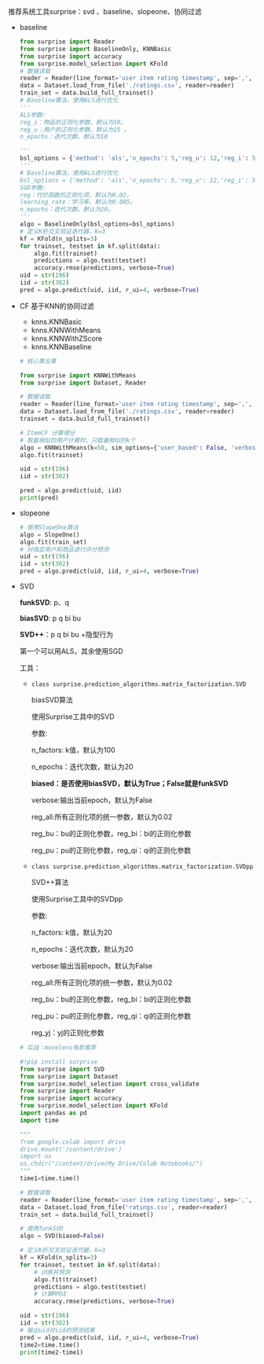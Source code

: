  推荐系统工具surprise：svd 、baseline、slopeone、协同过滤

* baseline

  ```python
  from surprise import Reader
  from surprise import BaselineOnly, KNNBasic
  from surprise import accuracy
  from surprise.model_selection import KFold
  # 数据读取
  reader = Reader(line_format='user item rating timestamp', sep=',', skip_lines=1)
  data = Dataset.load_from_file('./ratings.csv', reader=reader)
  train_set = data.build_full_trainset()
  # Baseline算法，使用ALS进行优化
  '''
  ALS参数:
  reg_i：物品的正则化参数，默认为10。
  reg_u：用户的正则化参数，默认为15 。
  n_epochs：迭代次数，默认为10
  
  '''
  bsl_options = {'method': 'als','n_epochs': 5,'reg_u': 12,'reg_i': 5}
  '''
  # Baseline算法，使用ALS进行优化
  bsl_options = {'method': 'als','n_epochs': 5,'reg_u': 12,'reg_i': 5}
  SGD参数:
  reg：代价函数的正则化项，默认为0.02。
  learning_rate：学习率，默认为0.005。
  n_epochs：迭代次数，默认为20。
  '''
  algo = BaselineOnly(bsl_options=bsl_options)
  # 定义K折交叉验证迭代器，K=3
  kf = KFold(n_splits=3)
  for trainset, testset in kf.split(data):
      algo.fit(trainset)
      predictions = algo.test(testset)
      accuracy.rmse(predictions, verbose=True)
  uid = str(196)
  iid = str(302)
  pred = algo.predict(uid, iid, r_ui=4, verbose=True)
  
  ```

  

* CF 基于KNN的协同过滤

  * knns.KNNBasic
  * knns.KNNWithMeans
  * knns.KNNWithZScore
  * knns.KNNBaseline

  ```python
  # 核心第五章
  
  from surprise import KNNWithMeans
  from surprise import Dataset, Reader
  
  # 数据读取
  reader = Reader(line_format='user item rating timestamp', sep=',', skip_lines=1)
  data = Dataset.load_from_file('./ratings.csv', reader=reader)
  trainset = data.build_full_trainset()
  
  # ItemCF 计算得分
  # 取最相似的用户计算时，只取最相似的k个
  algo = KNNWithMeans(k=50, sim_options={'user_based': False, 'verbose': 'True'})
  algo.fit(trainset)
  
  uid = str(196)
  iid = str(302)
  
  pred = algo.predict(uid, iid)
  print(pred)
  ```

  

* slopeone

  ```python
  # 使用SlopeOne算法
  algo = SlopeOne()
  algo.fit(train_set)
  # 对指定用户和商品进行评分预测
  uid = str(196) 
  iid = str(302) 
  pred = algo.predict(uid, iid, r_ui=4, verbose=True)
  ```

  

* SVD

  **funkSVD**: p、q

  **biasSVD**: p q bi bu

  **SVD++**：p q bi bu +隐型行为

  第一个可以用ALS，其余使用SGD

  工具：

  * `class surprise.prediction_algorithms.matrix_factorization.SVD` 

    biasSVD算法

    使用Surprise工具中的SVD

    参数:

    n_factors: k值，默认为100

    n_epochs：迭代次数，默认为20

    **biased：是否使用biasSVD，默认为True；False就是funkSVD**

    verbose:输出当前epoch，默认为False

    reg_all:所有正则化项的统一参数，默认为0.02

    reg_bu：bu的正则化参数，reg_bi：bi的正则化参数

    reg_pu：pu的正则化参数，reg_qi：qi的正则化参数

  * `class surprise.prediction_algorithms.matrix_factorization.SVDpp` 

    SVD++算法

    使用Surprise工具中的SVDpp

    参数:

    n_factors: k值，默认为20

    n_epochs：迭代次数，默认为20

    verbose:输出当前epoch，默认为False

    reg_all:所有正则化项的统一参数，默认为0.02

    reg_bu：bu的正则化参数，reg_bi：bi的正则化参数

    reg_pu：pu的正则化参数，reg_qi：qi的正则化参数

    reg_yj：yj的正则化参数

  ```python
  # 实战：movelens电影推荐
  
  #!pip install surprise
  from surprise import SVD
  from surprise import Dataset
  from surprise.model_selection import cross_validate
  from surprise import Reader
  from surprise import accuracy
  from surprise.model_selection import KFold
  import pandas as pd
  import time
  
  """
  from google.colab import drive
  drive.mount('/content/drive')
  import os
  os.chdir("/content/drive/My Drive/Colab Notebooks/")
  """
  time1=time.time()
  
  # 数据读取
  reader = Reader(line_format='user item rating timestamp', sep=',', skip_lines=1)
  data = Dataset.load_from_file('ratings.csv', reader=reader)
  train_set = data.build_full_trainset()
  
  # 使用funkSVD
  algo = SVD(biased=False)
  
  # 定义K折交叉验证迭代器，K=3
  kf = KFold(n_splits=3)
  for trainset, testset in kf.split(data):
      # 训练并预测
      algo.fit(trainset)
      predictions = algo.test(testset)
      # 计算RMSE
      accuracy.rmse(predictions, verbose=True)
  
  uid = str(196)
  iid = str(302)
  # 输出uid对iid的预测结果
  pred = algo.predict(uid, iid, r_ui=4, verbose=True)
  time2=time.time()
  print(time2-time1)
  
  ```

  







